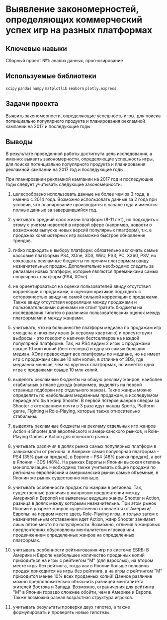 # Выявление закономерностей, определяющих коммерческий успех игр на разных платформах

## Ключевые навыки
Сборный проект №1: анализ данных, прогнозирование

## Используемые библиотеки
`scipy` `pandas` `numpy` `matplotlib` `seaborn` `plotly.express`

## Задачи проекта
Выявить закономерности, определяющие успешность игры, для поиска потенциально популярного продукта и планирования рекламной кампании на 2017 и последующие годы

## Выводы
В результате проведенной работы достигнута цель исследования, а именно: выявить закономерности, определяющие успешность игры, для поиска потенциально популярного продукта и планирования рекламной кампании на 2017 год и последующие годы. 
 
При планировании рекламной кампании на 2017 год и последующие годы следует учитывать следующие закономерности:
    
1. целесообразно использовать данные не более чем за 3 года, а именно с 2014 года. Возможно использовать данные за 2 года при условии, что планирование производится в начале года и имеются полные данные за завершившийся год.

2. учитывать средний срок жизни платформ (8-11 лет), но подходить к этому с учетом новостей в игровой сфере (например, новости о возможном выпуске новых версий популярных платформ), т.к. в продажах компьютерных игр возможно быстрое обновление трендов. 

3. гибко подходить к выбору платформ: обязательно включать самые кассовые платформы PS4, XOne, 3DS, WiiU, PS3, PC, X360, PSV,  но сокращать рекламные бюджеты по прочим платформам ввиду незначительных продаж. Дополнительно необходимо следить за релизами новых платформ, которые являются преемниками самых популярных платформ (PS4, XOne).

4. не ориентироваться на оценки пользователей ввиду отсутствия корреляции с продажами, к оценкам критиков подходить с осторожностью ввиду не самой сильной корреляции с продажами. Также ввиду отсутствия корреляции между продажами и пользовательскими оценками не стоит тратить бюджеты на исследования гипотез о различиях пользовательских оценок между платформами и между жанрами.

5. учитывать, что на большинстве платформ медиана по продажам игр смещена к нижнему краю (к первому квартилю) и присутствуют выбросы - это говорит о наличии бестселлеров на каждой популярной платформе. Так, на PS4 видим 2 игры с продажами свыше 10 млн копий (бестселлеры) и одну из самых больших медиан. XOne превосходит все платформы по медиане, но не имеет игр с продажами свыше 10 млн копий, в отличие от 3DS, где медианна меньше, чем на крупных платформах, но имеется одна игра с продажами свыше 10 млн копий.    
   
6. выделять рекламные бюджеты на общую рекламу жанров, наиболее стабильных в плане дохода (например, выделять на первой странице подборки игр отдельного жанра). Такие жанры можно определять по наибольшим медианным продажам, в исследуемом периоде это был жанр Shooter. В первой пятерке жанров следом за Shooter с отставанием почти в 3 раза идут жанры Sports, Platform genre, Fighting и Role-Playing, которые также относительно стабильны.    

7. выделять рекламные бюджеты на рекламу отдельных игр жанров Action и Shooter для европейского и американского рынков, и Role-Playing Games и Action для японского рынка.
    
8.  учитывать различия в долях рынка самых популярных платформ в зависимости от региона: в Америке самая популярная платформа – PS4 (35% рынка продаж), в Европе – PS4 (48% рынка продаж), а вот в Японии - 3DS (48%). На рынках Европы и Японии высокая степень монополизации. Необходимо также учитывать общие продажи по регионам: европейский и американский рынки самые объемные, в Японии же рынок существенно меньше.
 
9. учитывать особенности продаж по жанрам в регионах. Так, существенные различия в жанровом предпочтении между Америкой и Европой не выявлены: ведущие жанры Shooter и Action, разница в долях между которыми незначительна. При этом рынок Японии в разрезе жанров существенно отличается от Америки/Европы: на первом месте здесь Role-Playing игры, и только затем с незначительным отставанием идет Action, жанр Shooter занимает лишь пятое место по популярности. Возможно, отличия в жанровых предпочтениях обусловлены менталитетом игроков или продвижением определенных жанров на определенных платформах. 
    
10. учитывать особенности рейтингования игр по системе ESRB: В Америке и Европе наибольшее количество проданных копий приходиться на игры с рейтингом "M" (для взрослых), на втором месте игры без рейтинга, тогда как в Японии больше половины продаж приходится на игры без рейтинга, а на игры с рейтингом "M" приходится менее 10% всех проданных копий! Данное различие можно предположительно объяснить разницей менталитета жителей Востока и Запада. Возможно, ограничения для рейтинга "M" в Японии гораздо сложнее обойти, чем в Америке и Европе. Также возможна разная возрастная структура игроков.
    
11. учитывать результаты проверки двух гипотез, а также формулировать и проверять новые гипотезы. 
